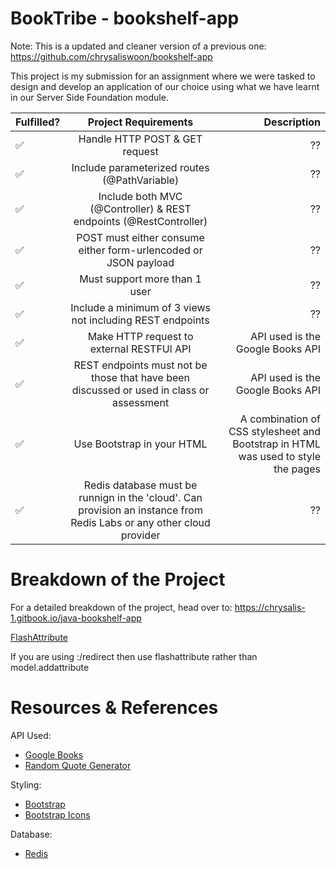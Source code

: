 # BookTribe - bookshelf-app

Note: This is a updated and cleaner version of a previous one: https://github.com/chrysaliswoon/bookshelf-app 

This project is my submission for an assignment where we were tasked to design and develop an application of our choice using what we have learnt in our Server Side Foundation module.

| Fulfilled? | Project Requirements | Description |
| ------------- |:-------------:| -----:|
| :white_check_mark:| Handle HTTP POST & GET request|  ??  |
| :white_check_mark:| Include parameterized routes (@PathVariable)|  ??  |
| :white_check_mark:| Include both MVC (@Controller) & REST endpoints (@RestController)| ?? |
| :white_check_mark:| POST must either consume either form-urlencoded or JSON payload |  ??  |
| :white_check_mark:| Must support more than 1 user|  ??  |
| :white_check_mark:|Include a minimum of 3 views not including REST endpoints|  ??  |
| :white_check_mark:| Make HTTP request to external RESTFUl API | API used is the Google Books API |
| :white_check_mark:| REST endpoints must not be those that have been discussed or used in class or assessment | API used is the Google Books API |
| :white_check_mark:| Use Bootstrap in your HTML | A combination of CSS stylesheet and Bootstrap in HTML was used to style the pages |
| :white_check_mark:|Redis database must be runnign in the 'cloud'. Can provision an instance from Redis Labs or any other cloud provider| ?? |


# Breakdown of the Project

For a detailed breakdown of the project, head over to: https://chrysalis-1.gitbook.io/java-bookshelf-app 


[FlashAttribute](https://www.baeldung.com/spring-web-flash-attributes)

If you are using :/redirect then use flashattribute rather than model.addattribute



# Resources & References

API Used:
- [Google Books](https://developers.google.com/books/docs/v1/using)
- [Random Quote Generator](https://github.com/lukePeavey/quotable)

Styling:
- [Bootstrap](https://getbootstrap.com/)
- [Bootstrap Icons](https://icons.getbootstrap.com/)

Database:
- [Redis](https://redis.com/)